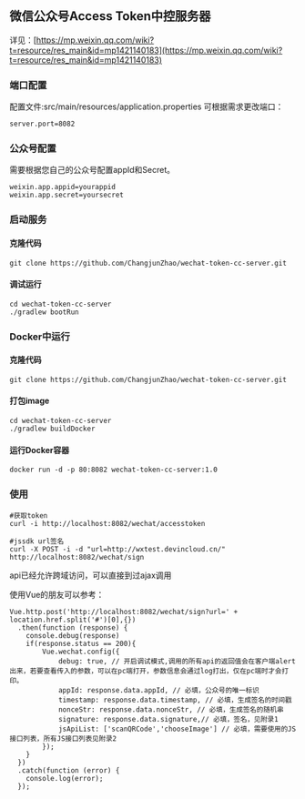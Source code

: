 ## 微信公众号Access Token中控服务器

详见：[https://mp.weixin.qq.com/wiki?t=resource/res_main&id=mp1421140183](https://mp.weixin.qq.com/wiki?t=resource/res_main&id=mp1421140183)

### 端口配置
配置文件:src/main/resources/application.properties
可根据需求更改端口：
```
server.port=8082
```

### 公众号配置

需要根据您自己的公众号配置appId和Secret。
```
weixin.app.appid=yourappid
weixin.app.secret=yoursecret
```

### 启动服务

#### 克隆代码

```
git clone https://github.com/ChangjunZhao/wechat-token-cc-server.git
```
#### 调试运行

```
cd wechat-token-cc-server
./gradlew bootRun
```

### Docker中运行

#### 克隆代码

```
git clone https://github.com/ChangjunZhao/wechat-token-cc-server.git
```

#### 打包image

```
cd wechat-token-cc-server
./gradlew buildDocker
```

#### 运行Docker容器
```
docker run -d -p 80:8082 wechat-token-cc-server:1.0
```

### 使用

```
#获取token
curl -i http://localhost:8082/wechat/accesstoken

#jssdk url签名
curl -X POST -i -d "url=http://wxtest.devincloud.cn/" http://localhost:8082/wechat/sign
```

api已经允许跨域访问，可以直接到过ajax调用

使用Vue的朋友可以参考：
```
Vue.http.post('http://localhost:8082/wechat/sign?url=' + location.href.split('#')[0],{})
  .then(function (response) {
  	console.debug(response)
  	if(response.status == 200){
  		Vue.wechat.config({
	        debug: true, // 开启调试模式,调用的所有api的返回值会在客户端alert出来，若要查看传入的参数，可以在pc端打开，参数信息会通过log打出，仅在pc端时才会打印。
	        appId: response.data.appId, // 必填，公众号的唯一标识
	        timestamp: response.data.timestamp, // 必填，生成签名的时间戳
	        nonceStr: response.data.nonceStr, // 必填，生成签名的随机串
	        signature: response.data.signature,// 必填，签名，见附录1
	        jsApiList: ['scanQRCode','chooseImage'] // 必填，需要使用的JS接口列表，所有JS接口列表见附录2
	    });
	}
  })
  .catch(function (error) {
    console.log(error);
  });
```
